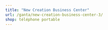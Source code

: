 ```yaml
---
title: "New Creation Business Center"
url: /ganta/new-creation-business-center-3/
shop: téléphone portable
---
```

